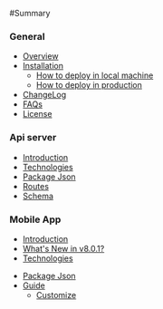 #Summary


###  **General**
* [Overview](README.md)
* [Installation](installation.md)
  * [How to deploy in local machine](Local.md)
  * [How to deploy in production](Production.md)
* [ChangeLog](Changelog.md)
* [FAQs](Faqs.md)
* [License](License.md)

###  **Api server**

* [Introduction](./apiServer/README.md)
* [Technologies](./apiServer/technology.md)
* [Package Json](./apiServer/package.md)
* [Routes](./apiServer/route.md)
* [Schema](./apiServer/schema.md)


###  **Mobile App**

* [Introduction](/mobileApp/README.md)
* [What's New in v8.0.1?](./mobileApp/Whats-New-in-v8.0.1.md)
* [Technologies](./mobileApp/technologies.md)
<!-- * [FolderStructure](./mobileApp/riderApp/folderStructure.md) -->
* [Package Json](./mobileApp/packages.md)
* [Guide](./mobileApp/guide.md)
  * [Customize](./mobileApp/guide/customize.md)










  
<!-- * [Components](./mobileApp/riderApp/intro.md)
* [Reducers](./mobileApp/riderApp/reducer.md)
* [Actions](./mobileApp/riderApp/action.md) -->
